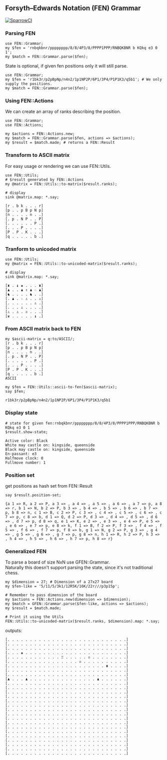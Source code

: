 ## Forsyth–Edwards Notation (FEN) Grammar
[![SparrowCI](https://ci.sparrowhub.io/project/git-vushu-fen-grammar/badge)](https://ci.sparrowhub.io)
### Parsing FEN
```
use FEN::Grammar;
my $fen = 'rnbqkbnr/pppppppp/8/8/4P3/8/PPPP1PPP/RNBQKBNR b KQkq e3 0 1';
my $match = FEN::Grammar.parse($fen);
```

State is optional, if given fen positions only it will still parse.
```
use FEN::Grammar;
my $fen = 'r1bk3r/p2pBpNp/n4n2/1p1NP2P/6P1/3P4/P1P1K3/q5b1'; # We only supply the positions.
my $match = FEN::Grammar.parse($fen);
```

### Using FEN::Actions
We can create an array of ranks describing the position.
```
use FEN::Grammar;
use FEN::Actions;

my $actions = FEN::Actions.new;
my $match = FEN::Grammar.parse($fen, actions => $actions);
my $result = $match.made; # returns a FEN::Result
```

### Transform to ASCII matrix
For easy usage or rendering we can use FEN::Utils.

```
use FEN::Utils;
# $result generated by FEN::Actions
my @matrix = FEN::Utils::to-matrix($result.ranks);

# display 
sink @matrix.map: *.say;

[r . b k . . . r]
[p . . p B p N p]
[n . . . . n . .]
[. p . N P . . P]
[. . . . . . P .]
[. . . P . . . .]
[P . P . K . . .]
[q . . . . . b .]
```
### Tranform to unicoded matrix
```
use FEN::Utils;
my @matrix = FEN::Utils::to-unicoded-matrix($result.ranks);

# display 
sink @matrix.map: *.say;

[♜ . ♝ ♚ . . . ♜]
[♟ . . ♟ ♗ ♟ ♘ ♟]
[♞ . . . . ♞ . .]
[. ♟ . ♘ ♙ . . ♙]
[. . . . . . ♙ .]
[. . . ♙ . . . .]
[♙ . ♙ . ♔ . . .]
[♛ . . . . . ♝ .]
```

### From ASCII matrix back to FEN
```
my $ascii-matrix = q:to/ASCII/;
[r . b k . . . r]
[p . . p B p N p]
[n . . . . n . .]
[. p . N P . . P]
[. . . . . . P .]
[. . . P . . . .]
[P . P . K . . .]
[q . . . . . b .]
ASCII

my $fen = FEN::Utils::ascii-to-fen($ascii-matrix);
say $fen;

r1bk3r/p2pBpNp/n4n2/1p1NP2P/6P1/3P4/P1P1K3/q5b1
```

### Display state
```
# state for given fen:rnbqkbnr/pppppppp/8/8/4P3/8/PPPP1PPP/RNBQKBNR b KQkq e3 0 1
$result.show-state;

Active color: Black
White may castle on: kingside, queenside
Black may castle on: kingside, queenside
En-passant: e3
Halfmove clock: 0
Fullmove number: 1
```

### Position set
get positions as hash set from FEN::Result
```
say $result.position-set;

{a 1 => R, a 2 => P, a 3 => , a 4 => , a 5 => , a 6 => , a 7 => p, a 8 => r, b 1 => N, b 2 => P, b 3 => , b 4 => , b 5 => , b 6 => , b 7 => p, b 8 => n, c 1 => B, c 2 => P, c 3 => , c 4 => , c 5 => , c 6 => , c 7 => p, c 8 => b, d 1 => Q, d 2 => P, d 3 => , d 4 => , d 5 => , d 6 => , d 7 => p, d 8 => q, e 1 => K, e 2 => , e 3 => , e 4 => P, e 5 => , e 6 => , e 7 => p, e 8 => k, f 1 => B, f 2 => P, f 3 => , f 4 => , f 5 => , f 6 => , f 7 => p, f 8 => b, g 1 => N, g 2 => P, g 3 => , g 4 => , g 5 => , g 6 => , g 7 => p, g 8 => n, h 1 => R, h 2 => P, h 3 => , h 4 => , h 5 => , h 6 => , h 7 => p, h 8 => r}
```

### Generalized FEN
To parse a board of size NxN use GFEN::Grammar.  
Naturally this doesn't support parsing the state, since it's not traditional chess.

```
my $dimension = 27; # Dimension of a 27x27 board
my $fen-like = '5/11/5/3k1/12R5K/16K/22r///p3p15p';

# Remember to pass dimension of the board
my $actions = FEN::Actions.new(dimension => $dimension);
my $match = GFEN::Grammar.parse($fen-like, actions => $actions);
my $result = $match.made;

# Print it using the Utils
FEN::Utils::to-unicoded-matrix($result.ranks, $dimension).map: *.say;
```
outputs: 
```
[. . . . . . . . . . . . . . . . . . . . . . . . . . .]
[. . . . . . . . . . . . . . . . . . . . . . . . . . .]
[. . . . . . . . . . . . . . . . . . . . . . . . . . .]
[. . . ♚ . . . . . . . . . . . . . . . . . . . . . . .]
[. . . . . . . . . . . . ♖ . . . . . ♔ . . . . . . . .]
[. . . . . . . . . . . . . . . . ♔ . . . . . . . . . .]
[. . . . . . . . . . . . . . . . . . . . . . ♜ . . . .]
[. . . . . . . . . . . . . . . . . . . . . . . . . . .]
[. . . . . . . . . . . . . . . . . . . . . . . . . . .]
[♟ . . . ♟ . . . . . . . . . . . . . . . ♟ . . . . . .]
[. . . . . . . . . . . . . . . . . . . . . . . . . . .]
[. . . . . . . . . . . . . . . . . . . . . . . . . . .]
[. . . . . . . . . . . . . . . . . . . . . . . . . . .]
[. . . . . . . . . . . . . . . . . . . . . . . . . . .]
[. . . . . . . . . . . . . . . . . . . . . . . . . . .]
[. . . . . . . . . . . . . . . . . . . . . . . . . . .]
[. . . . . . . . . . . . . . . . . . . . . . . . . . .]
[. . . . . . . . . . . . . . . . . . . . . . . . . . .]
[. . . . . . . . . . . . . . . . . . . . . . . . . . .]
[. . . . . . . . . . . . . . . . . . . . . . . . . . .]
[. . . . . . . . . . . . . . . . . . . . . . . . . . .]
[. . . . . . . . . . . . . . . . . . . . . . . . . . .]
[. . . . . . . . . . . . . . . . . . . . . . . . . . .]
[. . . . . . . . . . . . . . . . . . . . . . . . . . .]
[. . . . . . . . . . . . . . . . . . . . . . . . . . .]
[. . . . . . . . . . . . . . . . . . . . . . . . . . .]
[. . . . . . . . . . . . . . . . . . . . . . . . . . .]
```